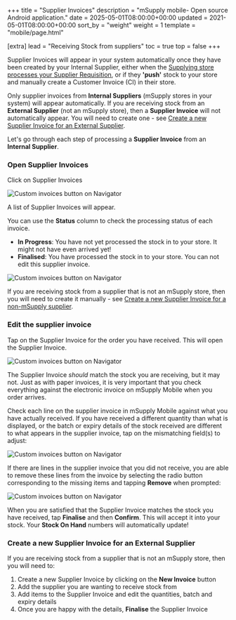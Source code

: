 +++
title = "Supplier Invoices"
description = "mSupply mobile- Open source Android application."
date = 2025-05-01T08:00:00+00:00
updated = 2021-05-01T08:00:00+00:00
sort_by = "weight"
weight = 1
template = "mobile/page.html"

[extra]
lead = "Receiving Stock from suppliers"
toc = true
top = false
+++


Supplier Invoices will appear in your system automatically once they have been created by your Internal Supplier, either when the  [Supplying store processes your Supplier Requisition](/en:mobile:user_guide:ordering_and_receiving#supplying_store_processes_requisition), or if they **'push'** stock to your store and manually create a Customer Invoice (CI) in their store.

Only supplier invoices from **Internal Suppliers** (mSupply stores in your system) will appear automatically.  If you are receiving stock from an **External Supplier** (not an mSupply store), then a **Supplier Invoice** will not automatically appear.  You will need to create one - see [Create a new Supplier Invoice for an External Supplier](/en:mobile:user_guide:supplier_invoices#create_a_new_supplier_invoice_for_an_external_supplier).

Let's go through each step of processing a **Supplier Invoice** from an **Internal Supplier**.

### Open Supplier Invoices

Click on Supplier Invoices

![Custom invoices button on Navigator](/mobile/images/supplier_invoice.png)

A list of Supplier Invoices will appear.

You can use the **Status** column to check the processing status of each invoice.

  * **In Progress**:  You have not yet processed the stock in to your store.  It might not have even arrived yet!
  * **Finalised**:  You have processed the stock in to your store.  You can not edit this supplier invoice.

![Custom invoices button on Navigator](/mobile/images/supplier_invoice2.png)

If you are receiving stock from a supplier that is not an mSupply store, then you will need to create it manually - see [Create a new Supplier Invoice for a non-mSupply supplier](/en:mobile:user_guide:supplier_invoices#create_a_new_supplier_invoice_for_a_non-msupply_supplier).

### Edit the supplier invoice

Tap on the Supplier Invoice for the order you have received.  This will open the Supplier Invoice.

![Custom invoices button on Navigator](/mobile/images/edit_supplier_invoice.png)

The Supplier Invoice *should* match the stock you are receiving, but it may not.  Just as with paper invoices, it is very important that you check everything against the electronic invoice on mSupply Mobile when you order arrives.

Check each line on the supplier invoice in mSupply Mobile against what you have actually received.  If you have received a different quantity than what is displayed, or the batch or expiry details of the stock received are different to what appears in the supplier invoice, tap on the mismatching field(s) to adjust:

![Custom invoices button on Navigator](/mobile/images/edit_supplier_invoice2.png)

If there are lines in the supplier invoice that you did not receive, you are able to remove these lines from the invoice by selecting the radio button corresponding to the missing items and tapping **Remove** when prompted:

![Custom invoices button on Navigator](/mobile/images/edit_supplier_invoice3.png)

When you are satisfied that the Supplier Invoice matches the stock you have received, tap **Finalise** and then **Confirm**.  This will accept it into your stock. Your **Stock On Hand** numbers will automatically update!

### Create a new Supplier Invoice for an External Supplier

If you are receiving stock from a supplier that is not an mSupply store, then you will need to:

  1. Create a new Supplier Invoice by clicking on the **New Invoice** button
  1. Add the supplier you are wanting to receive stock from
  1. Add items to the Supplier Invoice and edit the quantities, batch and expiry details
  1. Once you are happy with the details, **Finalise** the Supplier Invoice

